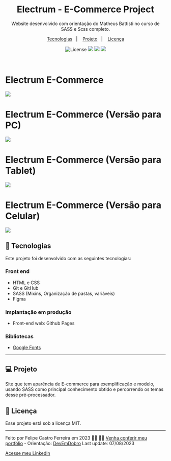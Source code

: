 <h1 align="center"> Electrum - E-Commerce Project </h1>

<p align="center">
 Website desenvolvido com orientação do Matheus Battisti no curso de SASS e Scss completo. <br/>
</p>

<p align="center">
  <a href="#-tecnologias">Tecnologias</a>&nbsp;&nbsp;&nbsp;|&nbsp;&nbsp;&nbsp;
  <a href="#-projeto">Projeto</a>&nbsp;&nbsp;&nbsp;|&nbsp;&nbsp;&nbsp;
  <a href="#memo-licença">Licença</a>
</p>

<p align="center">
  <img alt="License" src="https://img.shields.io/static/v1?label=license&message=MIT&color=49AA26&labelColor=000000">
  <img src="https://img.shields.io/badge/-HTML-333333?style=flat&logo=HTML5">
  <img src="https://img.shields.io/badge/-CSS-333333?style=flat&logo=CSS3&logoColor=1572B6">
  <img src="https://img.shields.io/badge/-Sass-333333?style=flat&logo=SASS&background=gray">
</p>

<br>

<p align="center">
 <h1>Electrum E-Commerce</h1>
 <img src="./assets/preview/electrum.gif">
</p>

<p align="center">
 <h1>Electrum E-Commerce (Versão para PC)</h1>
 <img src="assets/preview/Electrum (PC).png">
</p>

<p>
  <h1>Electrum E-Commerce (Versão para Tablet)</h1>
  <img src="assets/preview/Electrum(iPad Air).png">
</p>

<p>
  <h1>Electrum E-Commerce (Versão para Celular)</h1>
  <img src="./assets/preview/Electrum(iPhone SE).png">
</p>

## 🚀 Tecnologias

Este projeto foi desenvolvido com as seguintes tecnologias: 

### Front end
- HTML e CSS
- Git e GitHub
- SASS (Mixins, Organização de pastas, variáveis)
- Figma

### Implantação em produção
- Front-end web: Github Pages

### Bibliotecas
- [Google Fonts](https://fonts.google.com/)

---

## 💻 Projeto

Site que tem aparência de E-commerce para exemplificação e modelo, usando SASS como principal conhecimento obtido e percorrendo os temas desse pré-processador.

## :memo: Licença

Esse projeto está sob a licença MIT.

---

Feito por Felipe Castro Ferreira em 2023 👦🏻 👋🏻 [Venha conferir meu portfólio](https://felipecastro2021.github.io/Portfolio_FelipeCastro2022/) - Orientação: [DevEmDobro](https://www.youtube.com/@DevemDobro)
Last update: 07/08/2023

[Acesse meu Linkedin](https://www.linkedin.com/in/felipe-castro-ferreira/)
